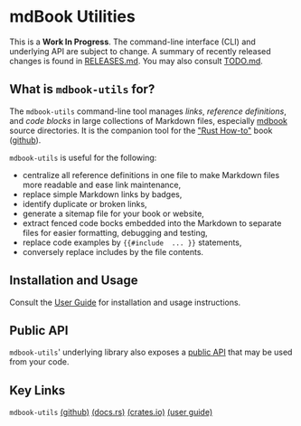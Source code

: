 # mdBook Utilities

This is a **Work In Progress**. The command-line interface (CLI) and underlying API are subject to change. A summary of recently released changes is found in [RELEASES.md](./RELEASES.md). You may also consult [TODO.md](./TODO.md).

## What is `mdbook-utils` for?

The `mdbook-utils` command-line tool manages _links_, _reference definitions_, and _code blocks_ in large collections of Markdown files, especially [mdbook](https://rust-lang.github.io/mdBook/) source directories. It is the companion tool for the ["Rust How-to"](https://www.john-cd.com/rust_howto/) book ([github](https://github.com/john-cd/rust_howto)).

`mdbook-utils` is useful for the following:

- centralize all reference definitions in one file to make Markdown files more readable and ease link maintenance,
- replace simple Markdown links by badges,
- identify duplicate or broken links,
- generate a sitemap file for your book or website,
- extract fenced code bocks embedded into the Markdown to separate files for easier formatting, debugging and testing,
- replace code examples by `{{#include  ... }}` statements,
- conversely replace includes by the file contents.

## Installation and Usage

Consult the [User Guide][mdbook-utils-user-guide] for installation and usage instructions.

## Public API

`mdbook-utils`' underlying library also exposes a [public API](https://docs.rs/mdbook-utils/latest/mdbook_utils/) that may be used from your code.

## Key Links

`mdbook-utils` [(github)][mdbook-utils-github]  [(docs.rs)][mdbook-utils-docs-rs]  [(crates.io)][mdbook-utils-crates-io]  [(user guide)][mdbook-utils-user-guide]

[mdbook-utils-github]: https://github.com/john-cd/mdbook-utils
[mdbook-utils-docs-rs]: https://docs.rs/mdbook-utils/latest/mdbook_utils/
[mdbook-utils-crates-io]: https://crates.io/crates/mdbook-utils
[mdbook-utils-user-guide]: https://john-cd.github.io/mdbook-utils
